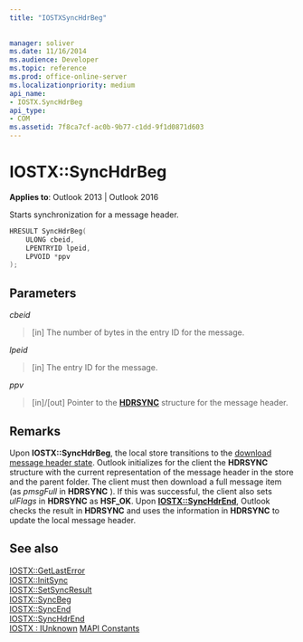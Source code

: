 ```yaml
---
title: "IOSTXSyncHdrBeg"
 
 
manager: soliver
ms.date: 11/16/2014
ms.audience: Developer
ms.topic: reference
ms.prod: office-online-server
ms.localizationpriority: medium
api_name:
- IOSTX.SyncHdrBeg
api_type:
- COM
ms.assetid: 7f8ca7cf-ac0b-9b77-c1dd-9f1d0871d603
---
```


# IOSTX::SyncHdrBeg

**Applies to**: Outlook 2013 | Outlook 2016
  
Starts synchronization for a message header.
  
```cpp
HRESULT SyncHdrBeg( 
    ULONG cbeid, 
    LPENTRYID lpeid, 
    LPVOID *ppv 
);
```

## Parameters

 _cbeid_
  
> [in] The number of bytes in the entry ID for the message.

 _lpeid_
  
> [in] The entry ID for the message.

 _ppv_
  
> [in]/[out] Pointer to the **[HDRSYNC](hdrsync.md)** structure for the message header.

## Remarks

Upon **IOSTX::SyncHdrBeg**, the local store transitions to the [download message header state](download-message-header-state.md). Outlook initializes for the client the **HDRSYNC** structure with the current representation of the message header in the store and the parent folder. The client must then download a full message item (as _pmsgFull_ in **HDRSYNC** ). If this was successful, the client also sets _ulFlags_ in **HDRSYNC** as **HSF_OK**. Upon **[IOSTX::SyncHdrEnd](iostx-synchdrend.md)**, Outlook checks the result in **HDRSYNC** and uses the information in **HDRSYNC** to update the local message header.
  
## See also

[IOSTX::GetLastError](iostx-getlasterror.md)  
[IOSTX::InitSync](iostx-initsync.md)  
[IOSTX::SetSyncResult](iostx-setsyncresult.md)  
[IOSTX::SyncBeg](iostx-syncbeg.md)  
[IOSTX::SyncEnd](iostx-syncend.md)  
[IOSTX::SyncHdrEnd](iostx-synchdrend.md)  
[IOSTX : IUnknown](iostxiunknown.md)
[MAPI Constants](mapi-constants.md)

